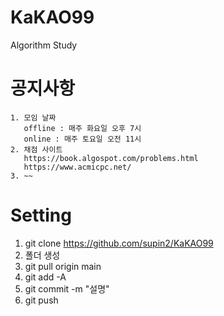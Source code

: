 # KaKAO99
Algorithm Study

# 공지사항
```
1. 모임 날짜
   offline : 매주 화요일 오후 7시
   online : 매주 토요일 오전 11시
2. 채점 사이트
   https://book.algospot.com/problems.html
   https://www.acmicpc.net/
3. ~~
```

# Setting 
1. git clone https://github.com/supin2/KaKAO99
2. 폴더 생성
3. git pull origin main
4. git add -A
5. git commit -m "설명"
6. git push


